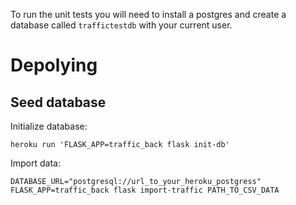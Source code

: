 To run the unit tests you will need to install a postgres and create a database called `traffictestdb` with your current user.

# Depolying

## Seed database


Initialize database:

```
heroku run 'FLASK_APP=traffic_back flask init-db'
```

Import data:

```
DATABASE_URL="postgresql://url_to_your_heroku_postgress" FLASK_APP=traffic_back flask import-traffic PATH_TO_CSV_DATA
```
